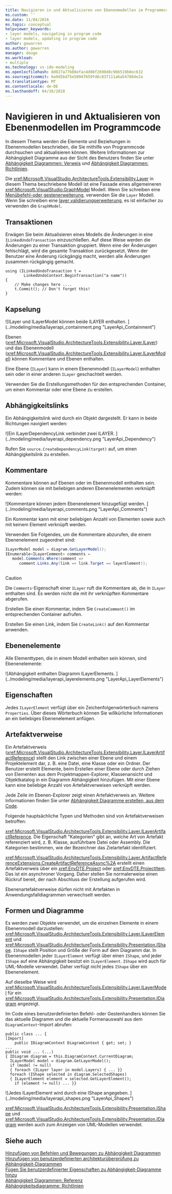 ```yaml
---
title: Navigieren in und Aktualisieren von Ebenenmodellen im Programmcode | Microsoft Docs
ms.custom: ''
ms.date: 11/04/2016
ms.topic: conceptual
helpviewer_keywords:
- layer models, navigating in program code
- layer models, updating in program code
author: gewarren
ms.author: gewarren
manager: douge
ms.workload:
- multiple
ms.technology: vs-ide-modeling
ms.openlocfilehash: 8d827a77608efac4d08f2698d8c9b6519b0ec632
ms.sourcegitcommit: 6a9d5bd75e50947659fd6c837111a6a547884e2a
ms.translationtype: MT
ms.contentlocale: de-DE
ms.lasthandoff: 04/16/2018
---
```

# <a name="navigate-and-update-layer-models-in-program-code"></a>Navigieren in und Aktualisieren von Ebenenmodellen im Programmcode
In diesem Thema werden die Elemente und Beziehungen in Ebenenmodellen beschrieben, die Sie mithilfe von Programmcode durchsuchen und aktualisieren können. Weitere Informationen zur Abhängigkeit Diagramme aus der Sicht des Benutzers finden Sie unter [Abhängigkeit Diagrammen: Verweis](../modeling/layer-diagrams-reference.md) und [Abhängigkeit Diagrammen: Richtlinien](../modeling/layer-diagrams-guidelines.md).  
  
 Die <xref:Microsoft.VisualStudio.ArchitectureTools.Extensibility.Layer> in diesem Thema beschriebene Modell ist eine Fassade eines allgemeineren <xref:Microsoft.VisualStudio.GraphModel> Modell. Wenn Sie schreiben eine [Menübefehl-oder gestenerweiterung](../modeling/add-commands-and-gestures-to-layer-diagrams.md), verwenden Sie die `Layer` Modell. Wenn Sie schreiben eine [layer validierungserweiterung](../modeling/add-custom-architecture-validation-to-layer-diagrams.md), es ist einfacher zu verwenden die `GraphModel`.  
  
## <a name="transactions"></a>Transaktionen  
 Erwägen Sie beim Aktualisieren eines Modells die Änderungen in eine `ILinkedUndoTransaction` einzuschließen. Auf diese Weise werden die Änderungen zu einer Transaktion gruppiert. Wenn eine der Änderungen fehlschlägt, wird die gesamte Transaktion zurückgesetzt. Wenn der Benutzer eine Änderung rückgängig macht, werden alle Änderungen zusammen rückgängig gemacht.  
  
```  
using (ILinkedUndoTransaction t =  
        LinkedUndoContext.BeginTransaction("a name"))  
{   
    // Make changes here ....  
    t.Commit(); // Don't forget this!  
}  
```  
  
## <a name="containment"></a>Kapselung  
 ![ILayer und ILayerModel können beide ILAYER enthalten. ] (../modeling/media/layerapi_containment.png "LayerApi_Containment")  
  
 Ebenen (<xref:Microsoft.VisualStudio.ArchitectureTools.Extensibility.Layer.ILayer>) und das Ebenenmodell (<xref:Microsoft.VisualStudio.ArchitectureTools.Extensibility.Layer.ILayerModel>) können Kommentare und Ebenen enthalten.  
  
 Eine Ebene (`ILayer`) kann in einem Ebenenmodell (`ILayerModel`) enthalten sein oder in einer anderen `ILayer` geschachtelt werden.  
  
 Verwenden Sie die Erstellungsmethoden für den entsprechenden Container, um einen Kommentar oder eine Ebene zu erstellen.  
  
## <a name="dependency-links"></a>Abhängigkeitslinks  
 Ein Abhängigkeitslink wird durch ein Objekt dargestellt. Er kann in beide Richtungen navigiert werden:  
  
 ![Ein ILayerDependencyLink verbindet zwei ILAYER. ] (../modeling/media/layerapi_dependency.png "LayerApi_Dependency")  
  
 Rufen Sie `source.CreateDependencyLink(target)` auf, um einen Abhängigkeitslink zu erstellen.  
  
## <a name="comments"></a>Kommentare  
 Kommentare können auf Ebenen oder im Ebenenmodell enthalten sein. Zudem können sie mit beliebigen anderen Ebenenelementen verknüpft werden:  
  
 ![Kommentare können jedem Ebenenelement hinzugefügt werden. ] (../modeling/media/layerapi_comments.png "LayerApi_Comments")  
  
 Ein Kommentar kann mit einer beliebigen Anzahl von Elementen sowie auch mit keinem Element verknüpft werden.  
  
 Verwenden Sie Folgendes, um die Kommentare abzurufen, die einem Ebenenelement zugeordnet sind:  
  
```csharp  
ILayerModel model = diagram.GetLayerModel();   
IEnumerable<ILayerComment> comments =   
   model.Comments.Where(comment =>   
      comment.Links.Any(link => link.Target == layerElement));  
  
```  
  
> [!CAUTION]
>  Die `Comments`-Eigenschaft einer `ILayer` ruft die Kommentare ab, die in `ILayer` enthalten sind. Es werden nicht die mit ihr verknüpften Kommentare abgerufen.  
  
 Erstellen Sie einen Kommentar, indem Sie `CreateComment()` im entsprechenden Container aufrufen.  
  
 Erstellen Sie einen Link, indem Sie `CreateLink()` auf den Kommentar anwenden.  
  
## <a name="layer-elements"></a>Ebenenelemente  
 Alle Elementtypen, die in einem Modell enthalten sein können, sind Ebenenelemente:  
  
 ![Abhängigkeit enthalten Diagramm ILayerElements. ] (../modeling/media/layerapi_layerelements.png "LayerApi_LayerElements")  
  
## <a name="properties"></a>Eigenschaften  
 Jedes `ILayerElement` verfügt über ein Zeichenfolgenwörterbuch namens `Properties`. Über dieses Wörterbuch können Sie willkürliche Informationen an ein beliebiges Ebenenelement anfügen.  
  
## <a name="artifact-references"></a>Artefaktverweise  
 Ein Artefaktverweis (<xref:Microsoft.VisualStudio.ArchitectureTools.Extensibility.Layer.ILayerArtifactReference>) stellt den Link zwischen einer Ebene und einem Projektelement dar, z. B. eine Datei, eine Klasse oder ein Ordner. Der Benutzer erstellt Elemente, beim Erstellen einer Ebene oder durch Ziehen von Elementen aus dem Projektmappen-Explorer, Klassenansicht und Objektkatalog in ein Diagramm Abhängigkeit hinzufügen. Mit einer Ebene kann eine beliebige Anzahl von Artefaktverweisen verknüpft werden.  
  
 Jede Zeile im Ebenen-Explorer zeigt einen Artefaktverweis an. Weitere Informationen finden Sie unter [Abhängigkeit Diagramme erstellen, aus dem Code](../modeling/create-layer-diagrams-from-your-code.md).  
  
 Folgende hauptsächliche Typen und Methoden sind von Artefaktverweisen betroffen:  
  
 <xref:Microsoft.VisualStudio.ArchitectureTools.Extensibility.Layer.ILayerArtifactReference>. Die Eigenschaft "Kategorien" gibt an, welche Art von Artefakt referenziert wird, z. B. Klasse, ausführbare Datei oder Assembly. Die Kategorien bestimmen, wie der Bezeichner das Zielartefakt identifiziert.  
  
 <xref:Microsoft.VisualStudio.ArchitectureTools.Extensibility.Layer.ArtifactReferenceExtensions.CreateArtifactReferenceAsync%2A> erstellt einen Artefaktverweis über ein <xref:EnvDTE.Project> oder <xref:EnvDTE.ProjectItem>. Das ist ein asynchroner Vorgang. Daher stellen Sie normalerweise einen Rückruf bereit, der nach Abschluss der Erstellung aufgerufen wird.  
  
 Ebenenartefaktverweise dürfen nicht mit Artefakten in Anwendungsfalldiagrammen verwechselt werden.  
  
## <a name="shapes-and-diagrams"></a>Formen und Diagramme  
 Es werden zwei Objekte verwendet, um die einzelnen Elemente in einem Ebenenmodell darzustellen: <xref:Microsoft.VisualStudio.ArchitectureTools.Extensibility.Layer.ILayerElement> und <xref:Microsoft.VisualStudio.ArchitectureTools.Extensibility.Presentation.IShape>. `IShape` stellt Position und Größe der Form auf dem Diagramm dar. In Ebenenmodellen jeder `ILayerElement` verfügt über einen `IShape`, und jeder `IShape` auf eine Abhängigkeit besitzt ein `ILayerElement`. `IShape` wird auch für UML-Modelle verwendet. Daher verfügt nicht jedes `IShape` über ein Ebenenelement.  
  
 Auf dieselbe Weise wird <xref:Microsoft.VisualStudio.ArchitectureTools.Extensibility.Layer.ILayerModel> für ein <xref:Microsoft.VisualStudio.ArchitectureTools.Extensibility.Presentation.IDiagram> angezeigt.  
  
 Im Code eines benutzerdefinierten Befehl- oder Gestenhandlers können Sie das aktuelle Diagramm und die aktuelle Formenauswahl aus dem `DiagramContext`-Import abrufen:  
  
```  
public class ... {  
[Import]  
    public IDiagramContext DiagramContext { get; set; }  
...  
public void ... (...)   
{ IDiagram diagram = this.DiagramContext.CurrentDiagram;  
  ILayerModel model = diagram.GetLayerModel();  
  if (model != null)  
  { foreach (ILayer layer in model.Layers) { ... }}  
  foreach (IShape selected in diagram.SelectedShapes)  
  { ILayerElement element = selected.GetLayerElement();  
    if (element != null) ... }}  
```  
  
 ![Jedes ILayerElement wird durch eine IShape angegeben. ] (../modeling/media/layerapi_shapes.png "LayerApi_Shapes")  
  
 <xref:Microsoft.VisualStudio.ArchitectureTools.Extensibility.Presentation.IShape> und <xref:Microsoft.VisualStudio.ArchitectureTools.Extensibility.Presentation.IDiagram> werden auch zum Anzeigen von UML-Modellen verwendet. 
  
## <a name="see-also"></a>Siehe auch  
 [Hinzufügen von Befehlen und Bewegungen zu Abhängigkeit Diagrammen](../modeling/add-commands-and-gestures-to-layer-diagrams.md)   
 [Hinzufügen von benutzerdefinierten architekturüberprüfung zu Abhängigkeit-Diagrammen](../modeling/add-custom-architecture-validation-to-layer-diagrams.md)   
 [Fügen Sie benutzerdefinierter Eigenschaften zu Abhängigkeit-Diagramme hinzu](../modeling/add-custom-properties-to-layer-diagrams.md)   
 [Abhängigkeit Diagrammen: Referenz](../modeling/layer-diagrams-reference.md)   
 [Abhängigkeitsdiagramme: Richtlinien](../modeling/layer-diagrams-guidelines.md)   
